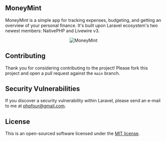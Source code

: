 ## MoneyMint

MoneyMint is a simple app for tracking expenses, budgeting, and getting an overview of your personal finance. It's built upon Laravel ecosystem's two newest members: NativePHP and Livewire v3.

<p align="center">
  <img alt="MoneyMint" src="https://github.com/phpfour/moneymint/assets/171715/e91cb8ef-507a-4b34-9e7e-ad42fa25fad4" style="max-width: 100%;">
</p>

## Contributing

Thank you for considering contributing to the project! Please fork this project and open a pull request against the `main` branch.

## Security Vulnerabilities

If you discover a security vulnerability within Laravel, please send an e-mail to me at [phpfour@gmail.com](mailto:phpfour@gmail.com).

## License

This is an open-sourced software licensed under the [MIT license](https://opensource.org/licenses/MIT).
